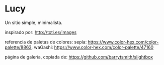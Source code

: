 # Lucy
Un sitio simple, minimalista.

inspirado por: http://txti.es/images

referencia de paletas de colores: 
	sepía: https://www.color-hex.com/color-palette/8863, 
	waGashi: https://www.color-hex.com/color-palette/47160

página de galería, copiada de: https://github.com/barrytsmith/slightbox
